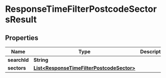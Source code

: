 
# ResponseTimeFilterPostcodeSectorsResult

## Properties
Name | Type | Description | Notes
------------ | ------------- | ------------- | -------------
**searchId** | **String** |  | 
**sectors** | [**List&lt;ResponseTimeFilterPostcodeSector&gt;**](ResponseTimeFilterPostcodeSector.md) |  | 



